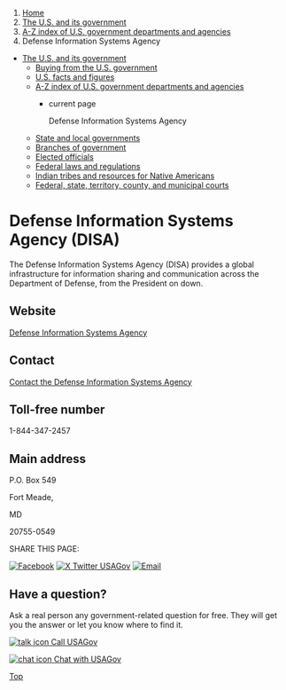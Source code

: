 1. [Home](/)
2. [The U.S. and its government](/about-the-us)
3. [A-Z index of U.S. government departments and agencies](/agency-index)
4. Defense Information Systems Agency

* [The U.S. and its government](/about-the-us)
  + [Buying from the U.S. government](/buy-from-government)
  + [U.S. facts and figures](/facts-figures)
  + [A-Z index of U.S. government departments and agencies](/agency-index)
    - current page

      Defense Information Systems Agency
  + [State and local governments](/state-local-governments)
  + [Branches of government](/branches-of-government)
  + [Elected officials](/elected-officials)
  + [Federal laws and regulations](/laws-and-regulations)
  + [Indian tribes and resources for Native Americans](/tribes)
  + [Federal, state, territory, county, and municipal courts](/courts)

Defense Information Systems Agency
(DISA)
=========================================

The Defense Information Systems Agency (DISA) provides a global infrastructure for information sharing and communication across the Department of Defense, from the President on down.

Website
-------

[Defense Information Systems Agency](http://www.disa.mil/)

Contact
-------

[Contact the Defense Information Systems Agency](http://www.disa.mil/About/Contact)

Toll-free number
----------------

1-844-347-2457

Main address
------------

P.O. Box 549
  

Fort Meade,

MD

20755-0549

SHARE THIS PAGE:

[![Facebook](/themes/custom/usagov/images/social-media-icons/Facebook_Icon.svg)](https://www.facebook.com/sharer/sharer.php?u=https://www.usa.gov/agencies/defense-information-systems-agency&v=3)
[![X Twitter USAGov](/themes/custom/usagov/images/social-media-icons/X_Twitter_Icon.svg?version=2)](https://twitter.com/intent/tweet?source=webclient&text=https://www.usa.gov/agencies/defense-information-systems-agency)
[![Email](/themes/custom/usagov/images/social-media-icons/Email_Icon.svg?version=2)](mailto:?subject=https://www.usa.gov/agencies/defense-information-systems-agency)

Have a question?
----------------

Ask a real person any government-related question for free. They will get you the answer or let you know where to find it.

[![talk icon](/themes/custom/usagov/images/ICONS_talk.png)
Call USAGov](/phone)

[![chat icon](/themes/custom/usagov/images/ICONS_chat.png)
Chat with USAGov](/chat)

[Top](#main-content)